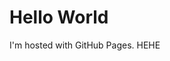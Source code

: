 <!DOCTYPE html>
<html>

<body>
    <h1>Hello World</h1>
    <p>I'm hosted with GitHub Pages. HEHE</p>
</body>

</html>
